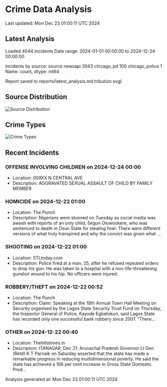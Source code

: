 # Crime Data Analysis
Last updated: Mon Dec 23 01:00:11 UTC 2024

## Latest Analysis

Loaded 4044 incidents
Date range: 2024-01-01 00:00:00 to 2024-12-24 00:00:00

Incidents by source:
source
newsapi           3943
chicago_pd         100
chicago_police       1
Name: count, dtype: int64

Report saved to reports/latest_analysis.md
tribution.svg)

## Source Distribution
![Source Distribution](images/source_distribution.svg)

## Crime Types
![Crime Types](images/crime_types.svg)

## Recent Incidents

### OFFENSE INVOLVING CHILDREN on 2024-12-24 00:00
- Location: 009XX N CENTRAL AVE
- Description: AGGRAVATED SEXUAL ASSAULT OF CHILD BY FAMILY MEMBER


### HOMICIDE on 2024-12-22 01:00
- Location: The Punch
- Description: Nigerians were stunned on Tuesday as social media was awash with reports of an only child, Segun Olowookere, who was sentenced to death in Osun State for stealing fowl. There were different versions of what truly transpired and why the convict was given what …


### SHOOTING on 2024-12-22 01:00
- Location: STLtoday.com
- Description: Police fired at a man, 25, after he refused repeated orders to drop his gun. He was taken to a hospital with a non-life-threatening gunshot wound to his hip. No officers were injured.


### ROBBERY/THEFT on 2024-12-22 00:52
- Location: The Punch
- Description: Claim: Speaking at the 18th Annual Town Hall Meeting on Security organised by the Lagos State Security Trust Fund on Thursday, the Inspector General of Police, Kayode Egbetokun, said Lagos State has recorded only one successful bank robbery since 2007. “There…


### OTHER on 2024-12-22 00:40
- Location: Thehillstimes.in
- Description: ITANAGAR, Dec 21: Arunachal Pradesh Governor Lt Gen (Retd) K T Parnaik on Saturday asserted that the state has made a remarkable progress in reducing multidimensional poverty. He said the state has achieved a 166 per cent increase in Gross State Domestic Prod…

Analysis generated at: Mon Dec 23 01:00:11 UTC 2024

